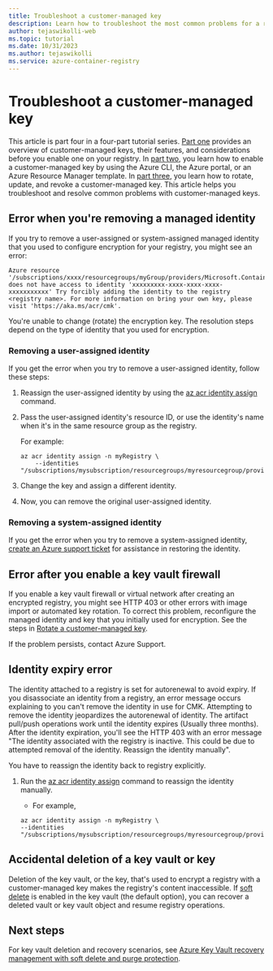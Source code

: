 ```yaml
---
title: Troubleshoot a customer-managed key 
description: Learn how to troubleshoot the most common problems for a registry that's enabled with a customer-managed key.
author: tejaswikolli-web
ms.topic: tutorial
ms.date: 10/31/2023
ms.author: tejaswikolli
ms.service: azure-container-registry
---
```


# Troubleshoot a customer-managed key 

This article is part four in a four-part tutorial series. [Part one](tutorial-customer-managed-keys.md) provides an overview of customer-managed keys, their features, and considerations before you enable one on your registry. In [part two](tutorial-enable-customer-managed-keys.md), you learn how to enable a customer-managed key by using the Azure CLI, the Azure portal, or an Azure Resource Manager template. In [part three](tutorial-rotate-revoke-customer-managed-keys.md), you learn how to rotate, update, and revoke a customer-managed key. This article helps you troubleshoot and resolve common problems with customer-managed keys.

## Error when you're removing a managed identity

If you try to remove a user-assigned or system-assigned managed identity that you used to configure encryption for your registry, you might see an error:
 
```
Azure resource '/subscriptions/xxxx/resourcegroups/myGroup/providers/Microsoft.ContainerRegistry/registries/myRegistry' does not have access to identity 'xxxxxxxxx-xxxx-xxxx-xxxx-xxxxxxxxxxx' Try forcibly adding the identity to the registry <registry name>. For more information on bring your own key, please visit 'https://aka.ms/acr/cmk'.
```
 
You're unable to change (rotate) the encryption key. The resolution steps depend on the type of identity that you used for encryption.

### Removing a user-assigned identity

If you get the error when you try to remove a user-assigned identity, follow these steps: 
 
1. Reassign the user-assigned identity by using the [az acr identity assign](/cli/azure/acr/identity/#az-acr-identity-assign) command. 
2. Pass the user-assigned identity's resource ID, or use the identity's name when it's in the same resource group as the registry. 

   For example:

   ```azurecli
   az acr identity assign -n myRegistry \
       --identities "/subscriptions/mysubscription/resourcegroups/myresourcegroup/providers/Microsoft.ManagedIdentity/userAssignedIdentities/myidentity"
   ```
        
3. Change the key and assign a different identity.
4. Now, you can remove the original user-assigned identity.

### Removing a system-assigned identity

If you get the error when you try to remove a system-assigned identity, [create an Azure support ticket](https://azure.microsoft.com/support/create-ticket/) for assistance in restoring the identity.

## Error after you enable a key vault firewall

If you enable a key vault firewall or virtual network after creating an encrypted registry, you might see HTTP 403 or other errors with image import or automated key rotation. To correct this problem, reconfigure the managed identity and key that you initially used for encryption. See the steps in [Rotate a customer-managed key](tutorial-rotate-revoke-customer-managed-keys.md#rotate-a-customer-managed-key).

If the problem persists, contact Azure Support.

## Identity expiry error

The identity attached to a registry is set for autorenewal to avoid expiry. If you disassociate an identity from a registry, an error message occurs explaining to you can't remove the identity in use for CMK. Attempting to remove the identity jeopardizes the autorenewal of identity. The artifact pull/push operations work until the identity expires (Usually three months). After the identity expiration, you'll see the HTTP 403 with an error message "The identity associated with the registry is inactive. This could be due to attempted removal of the identity. Reassign the identity manually". 

You have to reassign the identity back to registry explicitly.

1. Run the [az acr identity assign](/cli/azure/acr/identity/#az-acr-identity-assign) command to reassign the identity manually.

    - For example,
   
    ```azurecli-interactive
    az acr identity assign -n myRegistry \
    --identities "/subscriptions/mysubscription/resourcegroups/myresourcegroup/providers/Microsoft.ManagedIdentity/userAssignedIdentities/myidentity"
    ``` 

## Accidental deletion of a key vault or key

Deletion of the key vault, or the key, that's used to encrypt a registry with a customer-managed key makes the registry's content inaccessible. If [soft delete](../key-vault/general/soft-delete-overview.md) is enabled in the key vault (the default option), you can recover a deleted vault or key vault object and resume registry operations.

## Next steps

For key vault deletion and recovery scenarios, see [Azure Key Vault recovery management with soft delete and purge protection](../key-vault/general/key-vault-recovery.md).
